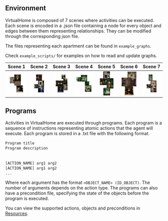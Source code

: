 
## Environment
VirtualHome is composed of 7 scenes where activities can be executed. Each scene is encoded in a .json file containing a node for every object and edges between them representing relationships. They can be modified through the corresponding json file. 

The files representing each apartment can be found in `example_graphs`. 

Check `example_scripts/` for examples on how to read and update graphs.

| Scene 1   | Scene 2   | Scene 3   | Scene 4   | Scene 5   | Scene 6   | Scene 7  |
| ------------- | ------------- | ------------- | ------------- | ------------- | ------------- |------------- |
| ![img](/assets/scene1rot.png) | ![img](/assets/scene2rot.png)| ![img](/assets/scene3rot.png)| ![img](/assets/scene4rot.png)| ![img](/assets/scene5rot.png)| ![img](/assets/scene6rot.png)| ![img](/assets/scene7rot.png)


## Programs
Activities in VirtualHome are executed through programs. Each program is a sequence of instructions representing atomic actions that the agent will execute. Each program is stored in a .txt file with the following format. 

```
Program title
Program description


[ACTION_NAME] arg1 arg2
[ACTION_NAME] arg1 arg2
...
```
Where each argument has the format `<OBJECT_NAME> (ID_OBJECT)`. The number of arguments depends on the action type. The programs can also have a precondition file, specifying the state of the objects before the program is executed.

You can view the supported actions, objects and preconditions in [Resources]().

